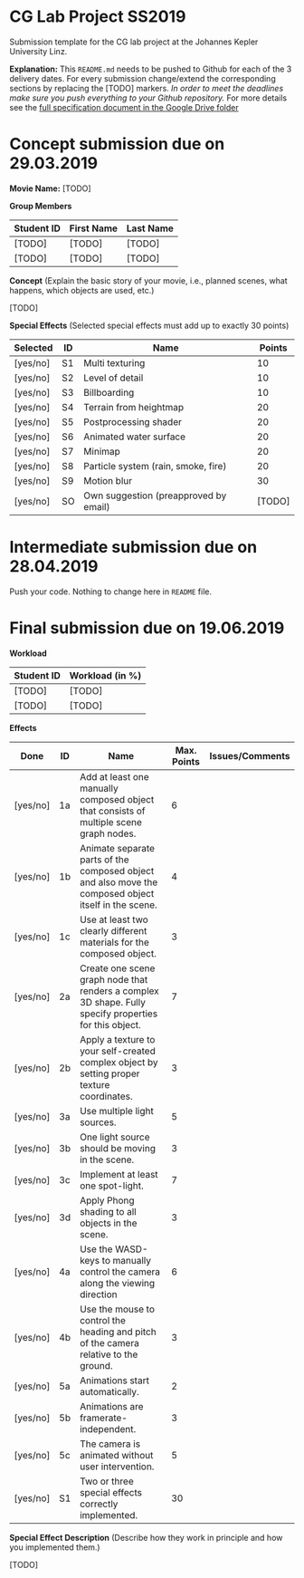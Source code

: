 # CG Lab Project SS2019
Submission template for the CG lab project at the Johannes Kepler University Linz.

**Explanation:**
This `README.md` needs to be pushed to Github for each of the 3 delivery dates.
For every submission change/extend the corresponding sections by replacing the [TODO] markers.
*In order to meet the deadlines make sure you push everything to your Github repository.*
For more details see the [full specification document in the Google Drive folder](https://www.cg.jku.at/teaching/computergraphics/lab)


# Concept submission due on 29.03.2019

**Movie Name:** 
[TODO]

**Group Members**

| Student ID    | First Name  | Last Name      |
| --------------|-------------|----------------|
| [TODO]        | [TODO]      | [TODO]         |
| [TODO]        | [TODO]      | [TODO]         |

**Concept** (Explain the basic story of your movie, i.e., planned scenes, what happens, which objects are used, etc.)

[TODO]

**Special Effects** (Selected special effects must add up to exactly 30 points)

| Selected   | ID | Name                                  | Points |
|------------|----|---------------------------------------|--------|
| [yes/no]   | S1 | Multi texturing                       | 10     |  
| [yes/no]   | S2 | Level of detail                       | 10     |
| [yes/no]   | S3 | Billboarding                          | 10     |
| [yes/no]   | S4 | Terrain from heightmap                | 20     |
| [yes/no]   | S5 | Postprocessing shader                 | 20     |
| [yes/no]   | S6 | Animated water surface                | 20     |
| [yes/no]   | S7 | Minimap                               | 20     |
| [yes/no]   | S8 | Particle system (rain, smoke, fire)   | 20     |
| [yes/no]   | S9 | Motion blur                           | 30     |
| [yes/no]   | SO | Own suggestion (preapproved by email) | [TODO] |


# Intermediate submission due on 28.04.2019
Push your code. Nothing to change here in `README` file.


# Final submission due on 19.06.2019


**Workload**

| Student ID     | Workload (in %) |
| ---------------|-----------------|
| [TODO]         | [TODO]          |
| [TODO]         | [TODO]          |

**Effects**

| Done     | ID | Name                                                                                                   | Max. Points | Issues/Comments |
|----------|----|--------------------------------------------------------------------------------------------------------|-------------|-----------------|
| [yes/no] | 1a | Add at least one manually composed object that consists of multiple scene graph nodes.                 | 6           |                 |
| [yes/no] | 1b | Animate separate parts of the composed object and also move the composed object itself in the scene.   | 4           |                 |
| [yes/no] | 1c | Use at least two clearly different materials for the composed object.                                  | 3           |                 |
| [yes/no] | 2a | Create one scene graph node that renders a complex 3D shape. Fully specify properties for this object. | 7           |                 |
| [yes/no] | 2b | Apply a texture to your self-created complex object by setting proper texture coordinates.             | 3           |                 |
| [yes/no] | 3a | Use multiple light sources.                                                                            | 5           |                 |
| [yes/no] | 3b | One light source should be moving in the scene.                                                        | 3           |                 |
| [yes/no] | 3c | Implement at least one spot-light.                                                                     | 7           |                 |
| [yes/no] | 3d | Apply Phong shading to all objects in the scene.                                                       | 3           |                 |
| [yes/no] | 4a | Use the WASD-keys to manually control the camera along the viewing direction                           | 6           |                 |
| [yes/no] | 4b | Use the mouse to control the heading and pitch of the camera relative to the ground.                   | 3           |                 |
| [yes/no] | 5a | Animations start automatically.                                                                        | 2           |                 |
| [yes/no] | 5b | Animations are framerate-independent.                                                                  | 3           |                 |
| [yes/no] | 5c | The camera is animated without user intervention.                                                      | 5           |                 |
| [yes/no] | S1 | Two or three special effects correctly implemented.                                                    | 30          |                 |


**Special Effect Description** (Describe how they work in principle and how you implemented them.)

[TODO]



